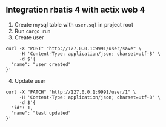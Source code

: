 ## Integration rbatis 4 with actix web 4

1. Create mysql table with `user.sql` in project root
2. Run `cargo run`
3. Create user
```
curl -X "POST" "http://127.0.0.1:9991/user/save" \
     -H 'Content-Type: application/json; charset=utf-8' \
     -d $'{
  "name": "user created"
}'
```

4. Update user

```
curl -X "PATCH" "http://127.0.0.1:9991/user/1" \
     -H 'Content-Type: application/json; charset=utf-8' \
     -d $'{
  "id": 1,
  "name": "test updated"
}'
```